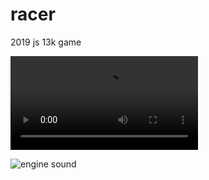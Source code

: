 # racer
2019 js 13k game

![game video](https://github.com/jaammees/racer/blob/master/media/racer.mp4?raw=true)

![engine sound](https://raw.githubusercontent.com/jaammees/racer/master/media/enginesound.png)